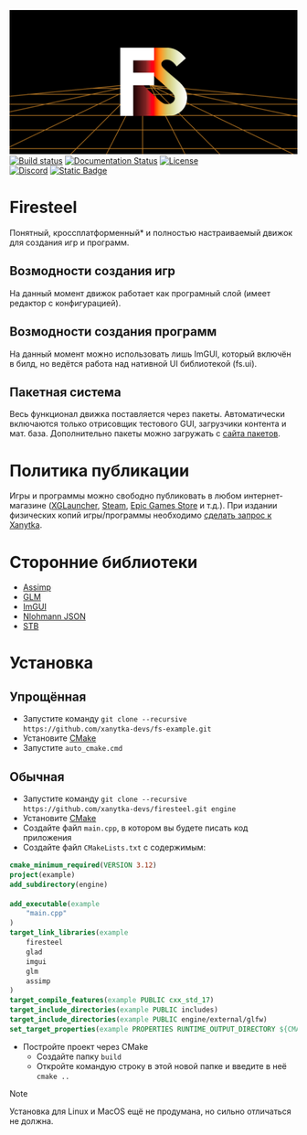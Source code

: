 ![Banner](docs/assets/banner.png "Firesteel banner")  
[![Build status](https://ci.appveyor.com/api/projects/status/9pq8id42s9mgxfoi?svg=true)](https://ci.appveyor.com/project/sanyaalabai/firesteel)
[![Documentation Status](https://img.shields.io/readthedocs/firesteel?logo=readthedocs&logoColor=ccc)](https://firesteel.readthedocs.io/ru/latest/?badge=latest)
[![License](http://img.shields.io/:license-mit-blue.svg)](http://doge.mit-license.org)  
[![Discord](https://img.shields.io/discord/635140721908908049?logo=discord&logoColor=ccc&color=orange)](https://discord.gg/jw6YSwTFrU)
[![Static Badge](https://img.shields.io/badge/chat-Telegram-orange?logo=telegram&logoColor=ccc)](https://t.me/xanytka)  
# Firesteel
Понятный, кроссплатформенный\* и полностью настраиваемый движок для создания игр и программ.

## Возмодности создания игр
На данный момент движок работает как програмный слой (имеет редактор с конфигурацией).
## Возмодности создания программ
На данный момент можно использовать лишь ImGUI, который включён в билд, но ведётся работа над нативной UI библиотекой (fs.ui).
## Пакетная система
Весь функционал движка поставляется через пакеты. Автоматически включаются только отрисовщик тестового GUI, загрузчики контента и мат. база. Дополнительно пакеты можно загружать с [сайта пакетов](https://xanytka.ru/p/).

# Политика публикации
Игры и программы можно свободно публиковать в любом интернет-магазине ([XGLauncher](https://github.com/xanytka-devs/xglauncher), [Steam](https://store.steampowered.com/), [Epic Games Store](https://store.epicgames.com/) и т.д.).
При издании физических копий игры/программы необходимо [сделать запрос к Xanytka](https://support.xanytka.ru/publisher/phys_copies).

# Сторонние библиотеки
* [Assimp](https://github.com/assimp/assimp)
* [GLM](https://github.com/g-truc/glm)
* [ImGUI](https://github.com/ocornut/imgui)
* [Nlohmann JSON](https://github.com/nlohmann/json)
* [STB](https://github.com/nothings/stb)

# Установка

## Упрощённая
* Запустите команду `git clone --recursive https://github.com/xanytka-devs/fs-example.git`
* Установите [CMake](https://cmake.org/)
* Запустите `auto_cmake.cmd`

## Обычная
* Запустите команду `git clone --recursive https://github.com/xanytka-devs/firesteel.git engine`
* Установите [CMake](https://cmake.org/)
* Создайте файл `main.cpp`, в котором вы будете писать код приложения
* Создайте файл `CMakeLists.txt` с содержимым:
```cmake
cmake_minimum_required(VERSION 3.12)
project(example)
add_subdirectory(engine)

add_executable(example
	"main.cpp"
)
target_link_libraries(example
	firesteel
	glad
	imgui
	glm
	assimp
)
target_compile_features(example PUBLIC cxx_std_17)
target_include_directories(example PUBLIC includes)
target_include_directories(example PUBLIC engine/external/glfw)
set_target_properties(example PROPERTIES RUNTIME_OUTPUT_DIRECTORY ${CMAKE_BINARY_DIR}/bin/)
```
* Постройте проект через CMake
	* Создайте папку `build`
	* Откройте командую строку в этой новой папке и введите в неё `cmake ..`

> [!NOTE]
> Установка для Linux и MacOS ещё не продумана, но сильно отличаться не должна.
